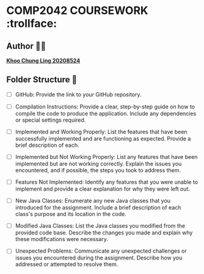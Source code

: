 
# COMP2042 COURSEWORK :trollface:

## Author :raising_hand_man:
<ins>**Khoo Chung Ling 20208524**</ins>

## Folder Structure :open_file_folder:
- [ ] GitHub: Provide the link to your GitHub repository.

- [ ] Compilation Instructions: Provide a clear, step-by-step guide on how to compile the
code to produce the application. Include any dependencies or special settings
required.

- [ ] Implemented and Working Properly: List the features that have been successfully
implemented and are functioning as expected. Provide a brief description of each.

- [ ] Implemented but Not Working Properly: List any features that have been
implemented but are not working correctly. Explain the issues you encountered,
and if possible, the steps you took to address them.

- [ ] Features Not Implemented: Identify any features that you were unable to
implement and provide a clear explanation for why they were left out.

- [ ] New Java Classes: Enumerate any new Java classes that you introduced for the
assignment. Include a brief description of each class's purpose and its location in the
code.

- [ ] Modified Java Classes: List the Java classes you modified from the provided code
base. Describe the changes you made and explain why these modifications were
necessary.

- [ ] Unexpected Problems: Communicate any unexpected challenges or issues you
encountered during the assignment. Describe how you addressed or attempted to
resolve them.

